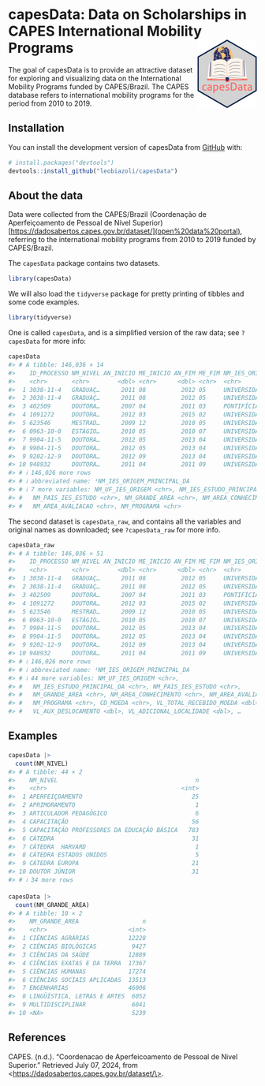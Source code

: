 <!-- README.md is generated from README.Rmd. Please edit that file -->

# capesData: Data on Scholarships in CAPES International Mobility Programs <img src="man/figures/logo.png" alt="Hex logo for package" align="right" width="120"/>

<!-- badges: start -->

<!-- badges: end -->

The goal of capesData is to provide an attractive dataset for exploring and visualizing data on the International Mobility Programs funded by CAPES/Brazil. The CAPES database refers to international mobility programs for the period from 2010 to 2019.

## Installation

You can install the development version of capesData from [GitHub](https://github.com/) with:

``` r
# install.packages("devtools")
devtools::install_github("leobiazoli/capesData")
```

## About the data

Data were collected from the CAPES/Brazil (Coordenação de Aperfeiçoamento de Pessoal de Nível Superior) [https://dadosabertos.capes.gov.br/dataset/](open%20data%20portal), referring to the international mobility programs from 2010 to 2019 funded by CAPES/Brazil.

The `capesData` package contains two datasets.

``` r
library(capesData)
```

We will also load the `tidyverse` package for pretty printing of tibbles and some code examples.

``` r
library(tidyverse)
```

One is called `capesData`, and is a simplified version of the raw data; see `?capesData` for more info:

``` r
capesData
#> # A tibble: 146,036 × 14
#>    ID_PROCESSO NM_NIVEL AN_INICIO ME_INICIO AN_FIM ME_FIM NM_IES_ORIGEM_PRINCI…¹
#>    <chr>       <chr>        <dbl> <chr>      <dbl> <chr>  <chr>                 
#>  1 3038-11-4   GRADUAÇ…      2011 08          2012 05     UNIVERSIDADE FEDERAL …
#>  2 3038-11-4   GRADUAÇ…      2011 08          2012 05     UNIVERSIDADE FEDERAL …
#>  3 402509      DOUTORA…      2007 04          2011 03     PONTIFÍCIA UNIVERSIDA…
#>  4 1091272     DOUTORA…      2012 03          2015 02     UNIVERSIDADE DE BRASÍ…
#>  5 623546      MESTRAD…      2009 12          2010 05     UNIVERSIDADE FEDERAL …
#>  6 0963-10-0   ESTÁGIO…      2010 05          2010 07     UNIVERSIDADE DE SÃO P…
#>  7 9904-11-5   DOUTORA…      2012 05          2013 04     UNIVERSIDADE FEDERAL …
#>  8 9904-11-5   DOUTORA…      2012 05          2013 04     UNIVERSIDADE FEDERAL …
#>  9 9202-12-9   DOUTORA…      2012 09          2013 04     UNIVERSIDADE DE BRASÍ…
#> 10 948932      DOUTORA…      2011 04          2011 09     UNIVERSIDADE FEDERAL …
#> # ℹ 146,026 more rows
#> # ℹ abbreviated name: ¹​NM_IES_ORIGEM_PRINCIPAL_DA
#> # ℹ 7 more variables: NM_UF_IES_ORIGEM <chr>, NM_IES_ESTUDO_PRINCIPAL_DA <chr>,
#> #   NM_PAIS_IES_ESTUDO <chr>, NM_GRANDE_AREA <chr>, NM_AREA_CONHECIMENTO <chr>,
#> #   NM_AREA_AVALIACAO <chr>, NM_PROGRAMA <chr>
```

The second dataset is `capesData_raw`, and contains all the variables and original names as downloaded; see `?capesData_raw` for more info.

``` r
capesData_raw
#> # A tibble: 146,036 × 51
#>    ID_PROCESSO NM_NIVEL AN_INICIO ME_INICIO AN_FIM ME_FIM NM_IES_ORIGEM_PRINCI…¹
#>    <chr>       <chr>        <dbl> <chr>      <dbl> <chr>  <chr>                 
#>  1 3038-11-4   GRADUAÇ…      2011 08          2012 05     UNIVERSIDADE FEDERAL …
#>  2 3038-11-4   GRADUAÇ…      2011 08          2012 05     UNIVERSIDADE FEDERAL …
#>  3 402509      DOUTORA…      2007 04          2011 03     PONTIFÍCIA UNIVERSIDA…
#>  4 1091272     DOUTORA…      2012 03          2015 02     UNIVERSIDADE DE BRASÍ…
#>  5 623546      MESTRAD…      2009 12          2010 05     UNIVERSIDADE FEDERAL …
#>  6 0963-10-0   ESTÁGIO…      2010 05          2010 07     UNIVERSIDADE DE SÃO P…
#>  7 9904-11-5   DOUTORA…      2012 05          2013 04     UNIVERSIDADE FEDERAL …
#>  8 9904-11-5   DOUTORA…      2012 05          2013 04     UNIVERSIDADE FEDERAL …
#>  9 9202-12-9   DOUTORA…      2012 09          2013 04     UNIVERSIDADE DE BRASÍ…
#> 10 948932      DOUTORA…      2011 04          2011 09     UNIVERSIDADE FEDERAL …
#> # ℹ 146,026 more rows
#> # ℹ abbreviated name: ¹​NM_IES_ORIGEM_PRINCIPAL_DA
#> # ℹ 44 more variables: NM_UF_IES_ORIGEM <chr>,
#> #   NM_IES_ESTUDO_PRINCIPAL_DA <chr>, NM_PAIS_IES_ESTUDO <chr>,
#> #   NM_GRANDE_AREA <chr>, NM_AREA_CONHECIMENTO <chr>, NM_AREA_AVALIACAO <chr>,
#> #   NM_PROGRAMA <chr>, CD_MOEDA <chr>, VL_TOTAL_RECEBIDO_MOEDA <dbl>,
#> #   VL_AUX_DESLOCAMENTO <dbl>, VL_ADICIONAL_LOCALIDADE <dbl>, …
```

## Examples

``` r
capesData |>
  count(NM_NIVEL)
#> # A tibble: 44 × 2
#>    NM_NIVEL                                       n
#>    <chr>                                      <int>
#>  1 APERFEIÇOAMENTO                               25
#>  2 APRIMORAMENTO                                  1
#>  3 ARTICULADOR PEDAGÓGICO                         6
#>  4 CAPACITAÇÃO                                   56
#>  5 CAPACITAÇÃO PROFESSORES DA EDUCAÇÃO BÁSICA   783
#>  6 CÁTEDRA                                       31
#>  7 CÁTEDRA  HARVARD                               1
#>  8 CÁTEDRA ESTADOS UNIDOS                         5
#>  9 CÁTEDRA EUROPA                                21
#> 10 DOUTOR JÚNIOR                                 31
#> # ℹ 34 more rows

capesData |>
  count(NM_GRANDE_AREA)
#> # A tibble: 10 × 2
#>    NM_GRANDE_AREA                  n
#>    <chr>                       <int>
#>  1 CIÊNCIAS AGRÁRIAS           12228
#>  2 CIÊNCIAS BIOLÓGICAS          9427
#>  3 CIÊNCIAS DA SAÚDE           12889
#>  4 CIÊNCIAS EXATAS E DA TERRA  17367
#>  5 CIÊNCIAS HUMANAS            17274
#>  6 CIÊNCIAS SOCIAIS APLICADAS  13513
#>  7 ENGENHARIAS                 46006
#>  8 LINGÜÍSTICA, LETRAS E ARTES  6052
#>  9 MULTIDISCIPLINAR             6041
#> 10 <NA>                         5239
```

## References

CAPES. (n.d.). “Coordenacao de Aperfeicoamento de Pessoal de Nivel Superior.” Retrieved July 07, 2024, from \<https://dadosabertos.capes.gov.br/dataset/\>.
